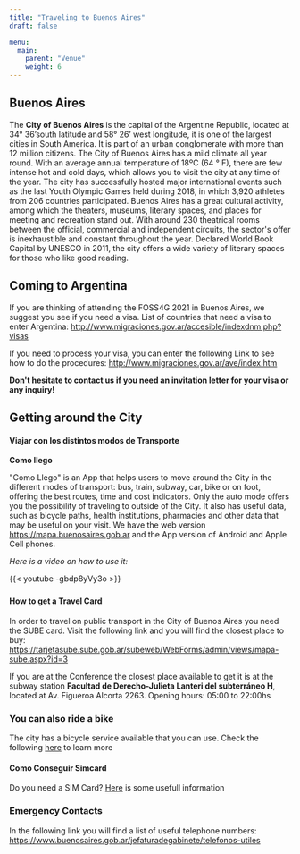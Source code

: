 ```yaml
---
title: "Traveling to Buenos Aires"
draft: false

menu:
  main:
    parent: "Venue"
    weight: 6
---
```


## Buenos Aires
The **City of Buenos Aires** is the capital of the Argentine Republic, located at 34° 36’south latitude and 58° 26’ west longitude, it is one of the largest cities in South America. It is part of an urban conglomerate with more than 12 million citizens. The City of Buenos Aires has a mild climate all year round. With an average annual temperature of 18ºC (64 ° F), there are few intense hot and cold days, which allows you to visit the city at any time of the year. The city has successfully hosted major international events such as the last Youth Olympic Games held during 2018, in which 3,920 athletes from 206 countries participated.
Buenos Aires has a great cultural activity, among which the theaters, museums, literary spaces, and places for meeting and recreation stand out. With around 230 theatrical rooms between the official, commercial and independent circuits, the sector's offer is inexhaustible and constant throughout the year. Declared World Book Capital by UNESCO in 2011, the city offers a wide variety of literary spaces for those who like good reading.


## Coming to Argentina
If you are thinking of attending the FOSS4G 2021 in Buenos Aires, we suggest you see if you need a visa.
List of countries that need a visa to enter Argentina:
http://www.migraciones.gov.ar/accesible/indexdnm.php?visas

If you need to process your visa, you can enter the following Link to see how to do the procedures:
http://www.migraciones.gov.ar/ave/index.htm

**Don't hesitate to contact us if you need an invitation letter for your visa or any inquiry!**

## Getting around the City

#### Viajar con los distintos modos de Transporte

**Como llego**

"Como Llego" is an App that helps users to move around the City in the different modes of transport: bus, train, subway, car, bike or on foot, offering the best routes, time and cost indicators. Only the auto mode offers you the possibility of traveling to outside of the City. It also has useful data, such as bicycle paths, health institutions, pharmacies and other data that may be useful on your visit.
We have the web version https://mapa.buenosaires.gob.ar and the App version of Android and Apple Cell phones.

*Here is a video on how to use it:*

{{< youtube -gbdp8yVy3o >}}
### 


#### How to get a Travel Card 
In order to travel on public transport in the City of Buenos Aires you need the SUBE card. Visit the following link and you will find the closest place to buy: https://tarjetasube.sube.gob.ar/subeweb/WebForms/admin/views/mapa-sube.aspx?id=3

If you are at the Conference the closest place available to get it is at the subway station **Facultad de Derecho-Julieta Lanteri del subterráneo H**, located at Av. Figueroa Alcorta 2263. Opening hours: 05:00 to 22:00hs

### You can also ride a bike
The city has a bicycle service available that you can use. Check the following [here](https://www.baecobici.com.ar/es/inicio) to learn more



#### Como Conseguir Simcard
Do you need a SIM Card? [Here](https://secretsofbuenosaires.com/where-to-buy-sim-card-in-buenos-aires/) is some usefull information


### Emergency Contacts
In the following link you will find a list of useful telephone numbers:
https://www.buenosaires.gob.ar/jefaturadegabinete/telefonos-utiles
